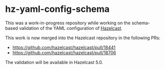 # hz-yaml-config-schema

This was a work-in-progress repository while working on the schema-based validation of the YAML configuration of [Hazelcast](https://hazelcast.com/).

This work is now merged into the Hazelcast repository in the following PRs:
 * https://github.com/hazelcast/hazelcast/pull/18441
 * https://github.com/hazelcast/hazelcast/pull/18706
 
The validation will be available in Hazelcast 5.0.
